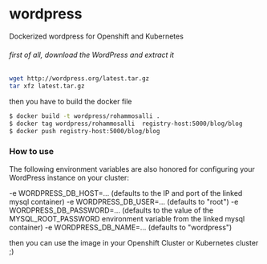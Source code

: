 # wordpress
Dockerized wordpress for Openshift and Kubernetes 


###### first of all, download the WordPress and extract it 
```bash
wget http://wordpress.org/latest.tar.gz
tar xfz latest.tar.gz
```

then you have to build the docker file 

```bash
$ docker build -t wordpress/rohammosalli .
$ docker tag wordpress/rohammosalli  registry-host:5000/blog/blog
$ docker push registry-host:5000/blog/blog
```

### How to use 
The following environment variables are also honored for configuring your WordPress instance on your cluster:

-e WORDPRESS_DB_HOST=... (defaults to the IP and port of the linked mysql container)
-e WORDPRESS_DB_USER=... (defaults to "root")
-e WORDPRESS_DB_PASSWORD=... (defaults to the value of the MYSQL_ROOT_PASSWORD environment variable from the linked mysql container)
-e WORDPRESS_DB_NAME=... (defaults to "wordpress")



then you can use the image in your Openshift Cluster or Kubernetes cluster ;)
